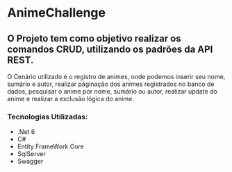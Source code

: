 # AnimeChallenge

<h2> O Projeto tem como objetivo realizar os comandos CRUD, utilizando os padrões da API REST.</h2>

O Cenário utilizado é o registro de animes, onde podemos inserir seu nome, sumário e autor, 
realizar páginação dos animes registrados no banco de dados, pesquisar o anime por nome, sumário ou autor,
realizar update do anime e realizar a exclusão lógica do anime.

<h3> Tecnologias Utilizadas: </h3>

* .Net 6
* C#
* Entity FrameWork Core
* SqlServer
* Swagger
